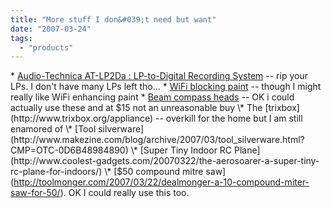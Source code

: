 ```yaml
---
title: "More stuff I don&#039;t need but want"
date: "2007-03-24"
tags: 
  - "products"
---
```


\* [Audio-Technica AT-LP2Da : LP-to-Digital Recording System](http://www.audio-technica.com/cms/turntables/3350d62fe4816496/index.html "Audio-Technica - Microphones, headphones, wireless microphone systems, noise-cancelling headphones & more : AT-LP2Da : LP-to-Digital Recording System") -- rip your LPs. I don't have many LPs left tho... \* [WiFi blocking paint](http://www.coolest-gadgets.com/20070324/block-wi-fi-with-paint/) -- though I might really like WiFi enhancing paint \* [Beam compass heads](http://toolmonger.com/2007/03/23/beam-compass-heads-draw-big-circles-like-a-pro/) -- OK i could actually use these and at $15 not an unreasonable buy \* The [trixbox](http://www.trixbox.org/appliance) -- overkill for the home but I am still enamored of \* [Tool silverware](http://www.makezine.com/blog/archive/2007/03/tool_silverware.html?CMP=OTC-0D6B48984890) \* [Super Tiny Indoor RC Plane](http://www.coolest-gadgets.com/20070322/the-aerosoarer-a-super-tiny-rc-plane-for-indoors/) \* [$50 compound mitre saw](http://toolmonger.com/2007/03/22/dealmonger-a-10-compound-miter-saw-for-50/). OK I could really use this too.

